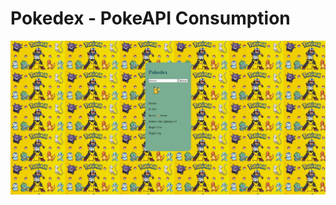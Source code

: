 # Pokedex - PokeAPI Consumption

<img src="https://github.com/icaroCodes/pokedexIcaro/blob/main/imagen.2/Captura%20de%20tela%202025-09-04%20093318.png"/>
